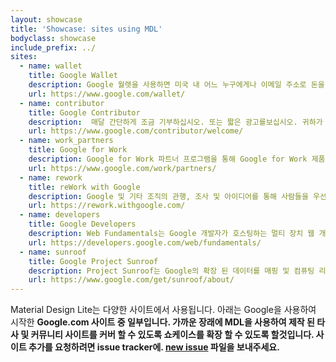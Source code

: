 ```yaml
---
layout: showcase
title: 'Showcase: sites using MDL'
bodyclass: showcase
include_prefix: ../
sites:
  - name: wallet
    title: Google Wallet
    description: Google 월렛을 사용하면 미국 내 어느 누구에게나 이메일 주소로 돈을 송금 할 수 있습니다. 직불 카드, 은행 계좌 또는 월렛 잔액에서 빠르고 쉽게 송금 할 수 있습니다.
    url: https://www.google.com/wallet/
  - name: contributor
    title: Google Contributor
    description:  매달 간단하게 조금 기부하십시오. 또는 짧은 광고를보십시오. 귀하가 기부하는 돈은 귀하가 방문하는 사이트에 자금을 조달하는 데 도움이됩니다.
    url: https://www.google.com/contributor/welcome/
  - name: work_partners
    title: Google for Work
    description: Google for Work 파트너 프로그램을 통해 Google for Work 제품군 전체에서 Google 제품 및 플랫폼을 활용하여 판매, 서비스 할 수 있습니다.
    url: https://www.google.com/work/partners/
  - name: rework
    title: reWork with Google
    description: Google 및 기타 조직의 관행, 조사 및 아이디어를 통해 사람들을 우선적으로 생각합니다.
    url: https://rework.withgoogle.com/
  - name: developers
    title: Google Developers
    description: Web Fundamentals는 Google 개발자가 호스팅하는 멀티 장치 웹 개발을위한 포괄적인 리소스입니다.
    url: https://developers.google.com/web/fundamentals/
  - name: sunroof
    title: Google Project Sunroof
    description: Project Sunroof는 Google의 확장 된 데이터를 매핑 및 컴퓨팅 리소스에 활용하여 최고의 태양 광 계획을 계산하도록 돕습니다.
    url: https://www.google.com/get/sunroof/about/
---
```

<div class="sites__content">
<p>Material Design Lite는 다양한 사이트에서 사용됩니다. 아래는 Google을 사용하여 시작한 <strong> Google.com </ strong> 사이트 중 일부입니다. 가까운 장래에 MDL을 사용하여 제작 된 타사 및 커뮤니티 사이트를 커버 할 수 있도록 쇼케이스를 확장 할 수 있도록 할것입니다. 사이트 추가를 요청하려면 issue tracker에. <a href="https://github.com/Google/material-design-lite/issues/new?title=Site%20Showcase%20Request&body=Please%20include:%0A*%20Description%0A*%20Primary%20Link%0A*%20Screenshot">new issue</a> 파일을 보내주세요.</p>
</div>

